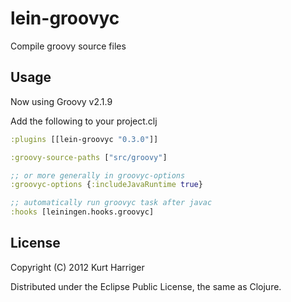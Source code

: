 # lein-groovyc

Compile groovy source files

## Usage

  Now using Groovy v2.1.9

   Add the following to your project.clj

   ```clojure
   :plugins [[lein-groovyc "0.3.0"]]

   :groovy-source-paths ["src/groovy"]

   ;; or more generally in groovyc-options
   :groovyc-options {:includeJavaRuntime true}

   ;; automatically run groovyc task after javac
   :hooks [leiningen.hooks.groovyc]
   ```

## License

Copyright (C) 2012 Kurt Harriger

Distributed under the Eclipse Public License, the same as Clojure.
